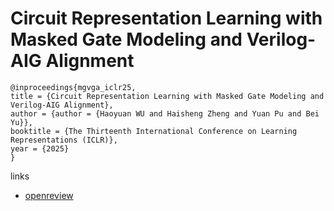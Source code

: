 # Circuit Representation Learning with Masked Gate Modeling and Verilog-AIG Alignment

```
@inproceedings{mgvga_iclr25,
title = {Circuit Representation Learning with Masked Gate Modeling and Verilog-AIG Alignment},
author = {author = {Haoyuan WU and Haisheng Zheng and Yuan Pu and Bei Yu}},
booktitle = {The Thirteenth International Conference on Learning Representations (ICLR)},
year = {2025}
}
```

links
- [openreview](https://openreview.net/forum?id=US9k5TXVLZ)
